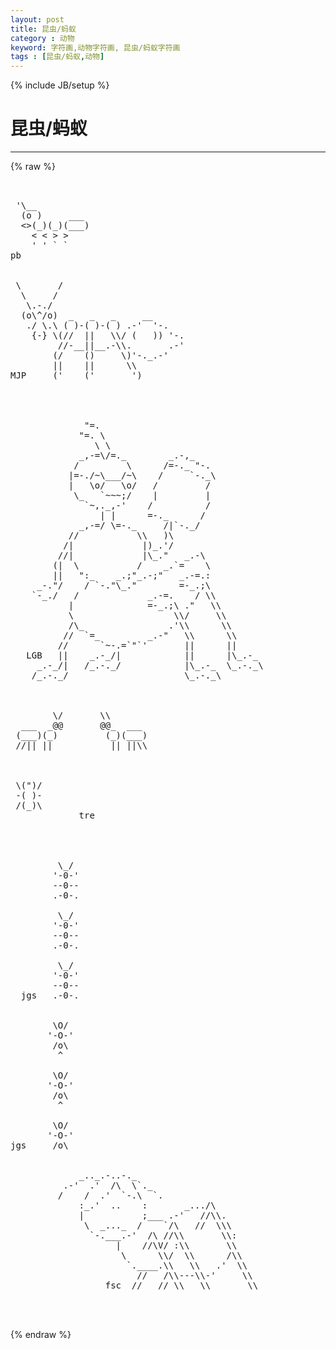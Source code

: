 ```yaml
---
layout: post
title: 昆虫/蚂蚁
category : 动物
keyword: 字符画,动物字符画, 昆虫/蚂蚁字符画
tags : [昆虫/蚂蚁,动物]
---
```

{% include JB/setup %}
# 昆虫/蚂蚁
---
{% raw %}
<pre>


 &#039;\__
  (o )     ___
  &lt;&gt;(_)(_)(___)
    &lt; &lt; &gt; &gt;
    &#039; &#039; ` `
pb


 \       /
  \     /  
   \.-./ 
  (o\^/o)  _   _   _     __
   ./ \.\ ( )-( )-( ) .-&#039;  &#039;-.
    {-} \(//  ||   \\/ (   )) &#039;-.
         //-__||__.-\\.       .-&#039;
        (/    ()     \)&#039;-._.-&#039;
        ||    ||      \\
MJP     (&#039;    (&#039;       &#039;)




              &quot;=.
             &quot;=. \
                \ \
             _,-=\/=._        _.-,_
            /         \      /=-._ &quot;-.
           |=-./~\___/~\    /     `-._\
           |   \o/   \o/   /         /
            \_   `~~~;/    |         |
              `~,._,-&#039;    /          /
                 | |      =-._      /
             _,-=/ \=-._     /|`-._/
           //           \\   )\
          /|             |)_.&#039;/
         //|             |\_.&quot;   _.-\
        (|  \           /    _.`=    \
        ||   &quot;:_    _.;&quot;_.-;&quot;   _.-=.:
     _-.&quot;/    / `-.&quot;\_.&quot;        =-_.;\
    `-_./   /             _.-=.    / \\
           |              =-_.;\ .&quot;   \\
           \                   \\/     \\
           /\_                .&#039;\\      \\
          //  `=_         _.-&quot;   \\      \\
         //      `~-.=`&quot;`&#039;       ||      ||
   LGB   ||    _.-_/|            ||      |\_.-_
     _.-_/|   /_.-._/            |\_.-_  \_.-._\
    /_.-._/                      \_.-._\
 


        \/       \\
  ___  _@@       @@_  ___
 (___)(_)         (_)(___)
 //|| ||           || ||\\



 \(&quot;)/
 -( )-
 /(_)\
             tre




         \_/
        &#039;-0-&#039;
        --0--
        .-0-.

         \_/
        &#039;-0-&#039;
        --0--
        .-0-.

         \_/
        &#039;-0-&#039;
        --0--
  jgs   .-0-.


        \O/
       &#039;-O-&#039;
        /o\
         ^

        \O/
       &#039;-O-&#039;
        /o\
         ^

        \O/
       &#039;-O-&#039;
jgs     /o\


             _.._.-..-._
          .-&#039;  .&#039;  /\  \`._
         /    /  .&#039;  `-.\  `.
             :_.&#039;  ..    :       _.../\
             |           ;___ .-&#039;   //\\.
              \  _..._  /    `/\   //  \\\
               `-.___.-&#039;  /\ //\\       \\:
                    |    //\V/ :\\       \\
                     \      \\/  \\      /\\
                      `.____.\\   \\   .&#039;  \\
                        //   /\\---\\-&#039;     \\
                  fsc  //   // \\   \\       \\


 </pre>
{% endraw %}
